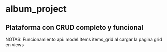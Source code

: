 # album_project

## Plataforma con CRUD completo y funcional

NOTAS:
Funcionamiento api: model.Items
items_grid al cargar la pagina
grid en views
